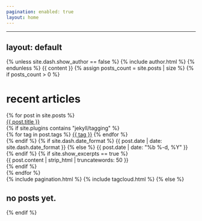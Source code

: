 ```yaml
---
pagination: enabled: true
layout: home
---
```

---
layout: default
---
{% unless site.dash.show_author == false %}
  {% include author.html %}
{% endunless %}
{{ content }}
{% assign posts_count = site.posts | size %}
{% if posts_count > 0 %}
<h1>recent articles</h1>
<div class="post-links">
      {% for post in site.posts %}
<div class="post-link-wrapper">
<a href="{{ post.url | relative_url }}" class="post-link">{{ post.title }}</a>
<div class="post-meta">
            {% if site.plugins contains "jekyll/tagging" %}
<div class="post-tags">
                {% for tag in post.tags %}
<a class="tag" href="{{ tag | tag_url }}">{{ tag }}</a>
                {% endfor %}
</div>
            {% endif %}
            {% if site.dash.date_format %}
              {{ post.date | date: site.dash.date_format }}
            {% else %}
              {{ post.date | date: "%b %-d, %Y" }}
            {% endif %}
            {% if site.show_excerpts == true %}
<div class="post-excerpt">
                {{ post.content | strip_html | truncatewords: 50 }}
</div>
            {% endif %}
</div>
</div>
      {% endfor %}
</div>
    {% include pagination.html %}
    {% include tagcloud.html %}
{% else %}
<h2>no posts yet.</h2>
{% endif %}
